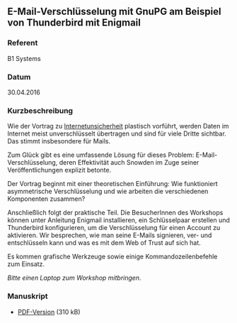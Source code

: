 ## E-Mail-Verschlüsselung mit GnuPG am Beispiel von Thunderbird mit Enigmail

### Referent
B1 Systems

### Datum
30.04.2016

### Kurzbeschreibung
Wie der Vortrag zu
[Internetunsicherheit](2016-04-30-Welche_Daten_verschickt_mein_Browser)
plastisch vorführt, werden Daten im Internet meist unverschlüsselt übertragen
und sind für viele Dritte sichtbar.  Das stimmt insbesondere für Mails.

Zum Glück gibt es eine umfassende Lösung für dieses Problem:
E-Mail-Verschlüsselung, deren Effektivität auch Snowden im Zuge seiner
Veröffentlichungen explizit betonte.

Der Vortrag beginnt mit einer theoretischen Einführung: Wie funktioniert
asymmetrische Verschlüsselung und wie arbeiten die verschiedenen Komponenten
zusammen?

Anschließlich folgt der praktische Teil. Die BesucherInnen des Workshops können
unter Anleitung Enigmail installieren, ein Schlüsselpaar erstellen und
Thunderbird konfigurieren, um die Verschlüsselung für einen Account zu
aktivieren. Wir besprechen, wie man seine E-Mails signieren, ver- und
entschlüsseln kann und was es mit dem Web of Trust auf sich hat.

Es kommen grafische Werkzeuge sowie einige Kommandozeilenbefehle zum Einsatz.

_Bitte einen Laptop zum Workshop mitbringen._


### Manuskript

* [PDF-Version](/download/Vortraege/lit2016-email-verschluesselung.pdf) (310 kB)
